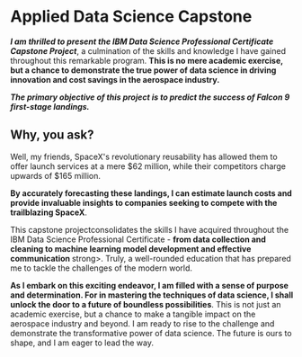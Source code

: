 <h1>Applied Data Science Capstone</h1>

***I am thrilled to present the IBM Data Science Professional Certificate Capstone Project***, a culmination of the skills and knowledge I have gained throughout this remarkable program. **This is no mere academic exercise, but a chance to demonstrate the true power of data science in driving innovation and cost savings in the aerospace industry.**

***The primary objective of this project is to predict the success of Falcon 9 first-stage landings.*** 
<h2>Why, you ask?</h2>
Well, my friends, SpaceX's revolutionary reusability has allowed them to offer launch services at a mere $62 million, while their competitors charge upwards of $165 million. 
<p>
<strong>  By accurately forecasting these landings, I can estimate launch costs and provide invaluable insights to companies seeking to compete with the trailblazing SpaceX</strong>.
</p>
<p>
    This capstone projectconsolidates the skills I have acquired throughout the IBM Data Science Professional Certificate -  <strong> from data collection and cleaning to machine learning model development and effective communication </strong>strong>. Truly, a well-rounded education that has prepared me to tackle the challenges of the modern world.
</p>
<p>
    <strong>As I embark on this exciting endeavor, I am filled with a sense of purpose and determination. For in mastering the techniques of data science, I shall unlock the door to a future of boundless possibilities</strong>. This is not just an academic exercise, but a chance to make a tangible impact on the aerospace industry and beyond. I am ready to rise to the challenge and demonstrate the transformative power of data science. The future is ours to shape, and I am eager to lead the way.
</p>
  
